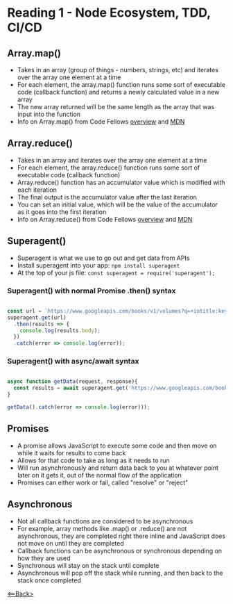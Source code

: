 # Reading 1 - Node Ecosystem, TDD, CI/CD

## Array.map()

- Takes in an array (group of things - numbers, strings, etc) and iterates over the array one element at a time
- For each element, the array.map() function runs some sort of executable code (callback function) and returns a newly calculated value in a new array
- The new array returned will be the same length as the array that was input into the function
- Info on Array.map() from Code Fellows [overview](https://codefellows.github.io/code-301-guide/curriculum/class-07/challenges/) and [MDN](https://developer.mozilla.org/en-US/docs/Web/JavaScript/Reference/Global_Objects/Array/map)

## Array.reduce()

- Takes in an array and iterates over the array one element at a time
- For each element, the array.reduce() function runs some sort of executable code (callback function)
- Array.reduce() function has an accumulator value which is modified with each iteration
- The final output is the accumulator value after the last iteration
- You can set an initial value, which will be the value of the accumulator as it goes into the first iteration
- Info on Array.reduce() from Code Fellows [overview](https://codefellows.github.io/code-301-guide/curriculum/class-09/challenges/) and [MDN](https://developer.mozilla.org/en-US/docs/Web/JavaScript/Reference/Global_Objects/Array/Reduce)

## Superagent()

- Superagent is what we use to go out and get data from APIs
- Install superagent into your app: ```npm install superagent```
- At the top of your js file: ```const superagent = require('superagent');```

### Superagent() with normal Promise .then() syntax

```javascript

const url = `https://www.googleapis.com/books/v1/volumes?q=+intitle:keyword&maxResults=10`;
superagent.get(url)
  .then(results => {
    console.log(results.body);
  })
  .catch(error => console.log(error));

```

### Superagent() with async/await syntax

```javascript

async function getData(request, response){
  const results = await superagent.get('https://www.googleapis.com/books/v1/volumes?q=+intitle:keyword&maxResults=10')
}

getData().catch(error => console.log(error)));

```

## Promises

- A promise allows JavaScript to execute some code and then move on while it waits for results to come back
- Allows for that code to take as long as it needs to run
- Will run asynchronously and return data back to you at whatever point later on it gets it, out of the normal flow of the application
- Promises can either work or fail, called "resolve" or "reject"

## Asynchronous

- Not all callback functions are considered to be asynchronous
- For example, array methods like .map() or .reduce() are not asynchronous, they are completed right there inline and JavaScript does not move on until they are completed
- Callback functions can be asynchronous or synchronous depending on how they are used
- Synchronous will stay on the stack until complete
- Asynchronous will pop off the stack while running, and then back to the stack once completed

[<==Back>](README.md)
